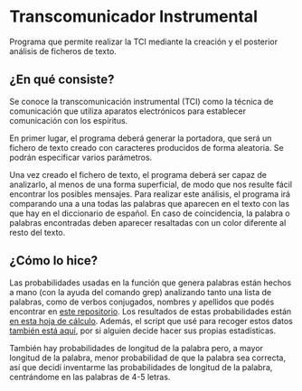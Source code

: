 # Transcomunicador Instrumental
Programa que permite realizar la TCI mediante la creación y el posterior análisis de ficheros de texto.

## ¿En qué consiste?

Se conoce la transcomunicación instrumental (TCI) como la técnica de comunicación que utiliza aparatos electrónicos para establecer comunicación con los espíritus.

En primer lugar, el programa deberá generar la portadora, que será un fichero de texto creado con caracteres producidos de forma aleatoria. Se podrán especificar varios parámetros.

Una vez creado el fichero de texto, el programa deberá ser capaz de analizarlo, al menos de una forma superficial, de modo que nos resulte fácil encontrar los posibles mensajes. Para realizar este análisis, el programa irá comparando una a una todas las palabras que aparecen en el texto con las que hay en el diccionario de español. En caso de coincidencia, la palabra o palabras encontradas deben aparecer resaltadas con un color diferente al resto del texto.


## ¿Cómo lo hice?
Las probabilidades usadas en la función que genera palabras están hechos a mano (con la ayuda del comando grep) analizando tanto una lista de palabras, como de verbos conjugados, nombres y apellidos que podés encontrar en [este repositorio](https://github.com/olea/lemarios).
Los resultados de estas probabilidades están [en esta hoja de cálculo](https://github.com/lucia-blanco/transcomunicador-instrumental/blob/master/recursos/stat.ods). Además, el script que usé para recoger estos datos [también está aquí](https://github.com/lucia-blanco/transcomunicador-instrumental/blob/master/recursos/words.sh), por si alguien decide hacer sus propias estadísticas.

También hay probabilidades de longitud de la palabra pero, a mayor longitud de la palabra, menor probabilidad de que la palabra sea correcta, así que decidí inventarme las probabilidades de longitud de la palabra, centrándome en las palabras de 4-5 letras.
